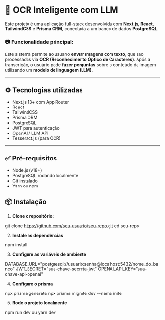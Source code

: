 # 🧠 OCR Inteligente com LLM

Este projeto é uma aplicação full-stack desenvolvida com **Next.js**, **React**, **TailwindCSS** e **Prisma ORM**, conectada a um banco de dados **PostgreSQL**.  

### 📷 Funcionalidade principal:
Este sistema permite ao usuário **enviar imagens com texto**, que são processadas via **OCR (Reconhecimento Óptico de Caracteres)**. Após a transcrição, o usuário pode **fazer perguntas** sobre o conteúdo da imagem utilizando um **modelo de linguagem (LLM)**.

---

## ⚙️ Tecnologias utilizadas

- Next.js 13+ com App Router
- React
- TailwindCSS
- Prisma ORM
- PostgreSQL
- JWT para autenticação
- OpenAI / LLM API
- Tesseract.js (para OCR)

---

## ✅ Pré-requisitos

- Node.js (v18+)
- PostgreSQL rodando localmente
- Git instalado
- Yarn ou npm


## 📦 Instalação

1. **Clone o repositório:**

git clone https://github.com/seu-usuario/seu-repo.git
cd seu-repo

2. **Instale as dependências**

npm install

3. **Configure as variáveis de ambiente**

DATABASE_URL="postgresql://usuario:senha@localhost:5432/nome_do_banco"
JWT_SECRET="sua-chave-secreta-jwt"
OPENAI_API_KEY="sua-chave-api-openai"

4. **Configure o prisma**

npx prisma generate
npx prisma migrate dev --name inite

5. **Rode o projeto localmente**

npm run dev
ou
yarn dev


